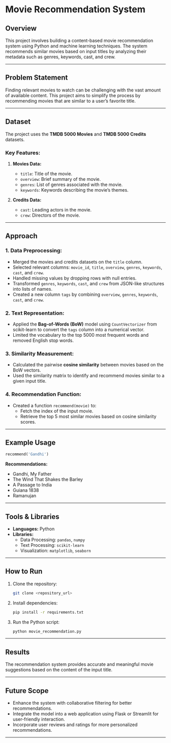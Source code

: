 # Movie Recommendation System

## Overview
This project involves building a content-based movie recommendation system using Python and machine learning techniques. The system recommends similar movies based on input titles by analyzing their metadata such as genres, keywords, cast, and crew.

---

## Problem Statement
Finding relevant movies to watch can be challenging with the vast amount of available content. This project aims to simplify the process by recommending movies that are similar to a user’s favorite title.

---

## Dataset
The project uses the **TMDB 5000 Movies** and **TMDB 5000 Credits** datasets.

### Key Features:
1. **Movies Data:**
   - `title`: Title of the movie.
   - `overview`: Brief summary of the movie.
   - `genres`: List of genres associated with the movie.
   - `keywords`: Keywords describing the movie’s themes.

2. **Credits Data:**
   - `cast`: Leading actors in the movie.
   - `crew`: Directors of the movie.

---

## Approach

### 1. **Data Preprocessing:**
- Merged the movies and credits datasets on the `title` column.
- Selected relevant columns: `movie_id`, `title`, `overview`, `genres`, `keywords`, `cast`, and `crew`.
- Handled missing values by dropping rows with null entries.
- Transformed `genres`, `keywords`, `cast`, and `crew` from JSON-like structures into lists of names.
- Created a new column `tags` by combining `overview`, `genres`, `keywords`, `cast`, and `crew`.

### 2. **Text Representation:**
- Applied the **Bag-of-Words (BoW)** model using `CountVectorizer` from scikit-learn to convert the `tags` column into a numerical vector.
- Limited the vocabulary to the top 5000 most frequent words and removed English stop words.

### 3. **Similarity Measurement:**
- Calculated the pairwise **cosine similarity** between movies based on the BoW vectors.
- Used the similarity matrix to identify and recommend movies similar to a given input title.

### 4. **Recommendation Function:**
- Created a function `recommend(movie)` to:
  - Fetch the index of the input movie.
  - Retrieve the top 5 most similar movies based on cosine similarity scores.

---

## Example Usage
```python
recommend('Gandhi')
```
**Recommendations:**
- Gandhi, My Father
- The Wind That Shakes the Barley
- A Passage to India
- Guiana 1838
- Ramanujan

---

## Tools & Libraries
- **Languages:** Python
- **Libraries:**
  - Data Processing: `pandas`, `numpy`
  - Text Processing: `scikit-learn`
  - Visualization: `matplotlib`, `seaborn`

---

## How to Run
1. Clone the repository:
   ```bash
   git clone <repository_url>
   ```
2. Install dependencies:
   ```bash
   pip install -r requirements.txt
   ```
3. Run the Python script:
   ```bash
   python movie_recommendation.py
   ```

---

## Results
The recommendation system provides accurate and meaningful movie suggestions based on the content of the input title. 

---

## Future Scope
- Enhance the system with collaborative filtering for better recommendations.
- Integrate the model into a web application using Flask or Streamlit for user-friendly interaction.
- Incorporate user reviews and ratings for more personalized recommendations.

---

